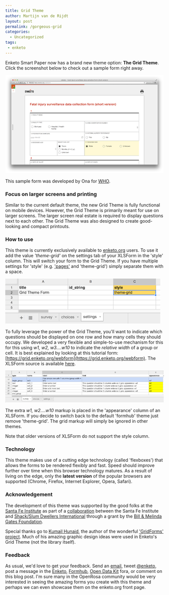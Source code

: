 ```yaml
---
title: Grid Theme
author: Martijn van de Rijdt
layout: post
permalink: /gorgeous-grid
categories:
  - Uncategorized
tags:
 - enketo
---
```


Enketo Smart Paper now has a brand new theme option: __The Grid Theme__. Click the screenshot below to check out a sample form right away.


[![Screenshot of WHO Fatal Injury form using Grid Theme](../files/2014/04/fatal-injury.png "Screenshot of WHO Fatal Injury form using Grid Theme")](https://fatal.enketo.org/webform)

This sample form was developed by Ona for [WHO](http://who.int). 

### Focus on larger screens and printing

Similar to the current default theme, the new Grid Theme is fully functional on mobile devices. However, the Grid Theme is primarily meant for use on larger screens. The larger screen real estate is required to display questions next to each other. The Grid Theme was also designed to create good-looking and compact printouts. 

### How to use

This theme is currently exclusively available to [enketo.org](https://enketo.org) users. To use it add the value _'theme-grid'_ on the settings tab of your XLSForm in the 'style' column. This will switch your form to the Grid Theme. If you have multiple settings for 'style' (e.g. ['pages'](/pages) and 'theme-grid') simply separate them with a space. 

![XLSForm Style Setting](../files/2014/04/XLSForm-style-theme-grid.png "Style setting in XLSForm")

To fully leverage the power of the Grid Theme, you'll want to indicate which questions should be displayed on one row and how many cells they should occupy. We developed a very flexible and simple-to-use mechanism for this for this using _w1, w2, w3....w10_ to indicate the _relative width_ of a group or cell. It is best explained by looking at this tutorial form: [https://grid.enketo.org/webform](https://grid.enketo.org/webform). The XLSForm source is available [here](https://docs.google.com/spreadsheet/ccc?key=0Al3Mw5sknZoPdDhSVmhJX2NvOG44X1RadTA2RVRzSHc&usp=sharing#gid=0).

![XLSForm Grid markup](../files/2014/04/XLSForm-w-markup.png "XLSForm Grid markup")

The extra _w1, w2....w10_ markup is placed in the 'appearance' column of an XLSForm. If you decide to switch back to the default 'formhub' theme just remove 'theme-grid'. The grid markup will simply be ignored in other themes.

Note that older versions of XLSForm do not support the style column. 

### Technology

This theme makes use of a cutting edge technology (called 'flexboxes') that allows the forms to be rendered flexibly and fast. Speed should improve further over time when this browser technology matures. As a result of living on the edge, only the __latest version__ of the popular browsers are supported (Chrome, Firefox, Internet Explorer, Opera, Safari).


### Acknowledgement

The development of this theme was supported by the good folks at the [Santa Fe Institute](http://www.santafe.edu) as part of a [collaboration](http://www.santafe.edu/news/item/gates-slums-announce/) between the Santa Fe Institute and [Shack/Slum Dwellers International](http://www.sdinet.org/) through a grant by the [Bill & Melinda Gates Foundation](http://www.gatesfoundation.org/).

Special thanks go to [Kumail Hunaid](http://kumailht.com/), the author of the wonderful ['GridForms' project](http://kumailht.com/gridforms/). Much of his amazing graphic design ideas were used in Enketo's Grid Theme (not the library itself).

### Feedback

As usual, we'd love to get your feedback. Send an [email](mailto:support@enketo.org), tweet [@enketo](https://twitter.com/enketo), post a message in the [Enketo](https://groups.google.com/forum/#!forum/enketo-users), [Formhub](https://groups.google.com/forum/#!forum/formhub-users), [Open Data Kit](https://groups.google.com/forum/#!forum/opendatakit) fora, or comment on this blog post. I'm sure many in the OpenRosa community would be very interested in seeing the amazing forms you create with this theme and perhaps we can even showcase them on the enketo.org front page.

